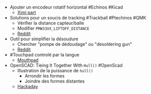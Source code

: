 - Ajouter un encodeur rotatif horizontal #Echinos #Kicad
	- [Ximi part](https://www.reddit.com/r/ErgoMechKeyboards/comments/12uf8av/comment/jhaiev8/?utm_source=share&utm_medium=mweb3x)
- Solutions pour un soucis de tracking #Trackball #Ptechinos #QMK
	- Vérifier la distance capteur/balle
	- Modifier `PMW33XX_LIFTOFF_DISTANCE`
	- [Reddit](https://www.reddit.com/r/ErgoMechKeyboards/comments/12x70nm/any_instructions_how_to_configure_trackball_via/)
- Outil pour simplifier la désoudure
	- Chercher "pompe de dédoudage" ou "desoldering gun"
	- [Reddit](https://www.reddit.com/r/MechanicalKeyboards/comments/r9lpkh/desoldered_184_switches_yesterday_with_the_worlds/)
- #Touchpad controlé par la langue
	- [Mouthpad](https://www.augmental.tech/)
- OpenSCAD: Tieing It Together With `Hull()` #OpenScad
	- Illustration de la puissance de `hull()`
		- Arrondir les formes
		- Joindre des formes distantes
	- [Hackaday](https://hackaday.com/2018/02/13/openscad-tieing-it-together-with-hull/)